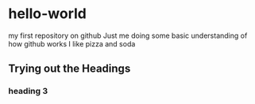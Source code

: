 # hello-world
my first repository on github
Just me doing some basic understanding of how github works
I like pizza and soda

## Trying out the Headings

### heading 3
